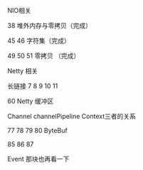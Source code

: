 



NIO相关

38  堆外内存与零拷贝（完成）

45  46 字符集（完成）

49 50 51  零拷贝 （完成）



Netty 相关

长链接 7 8 9 10 11

60 Netty 缓冲区 

Channel channelPipeline  Context三者的关系

77 78 79 80 ByteBuf

85 86 87

Event 那块也再看一下